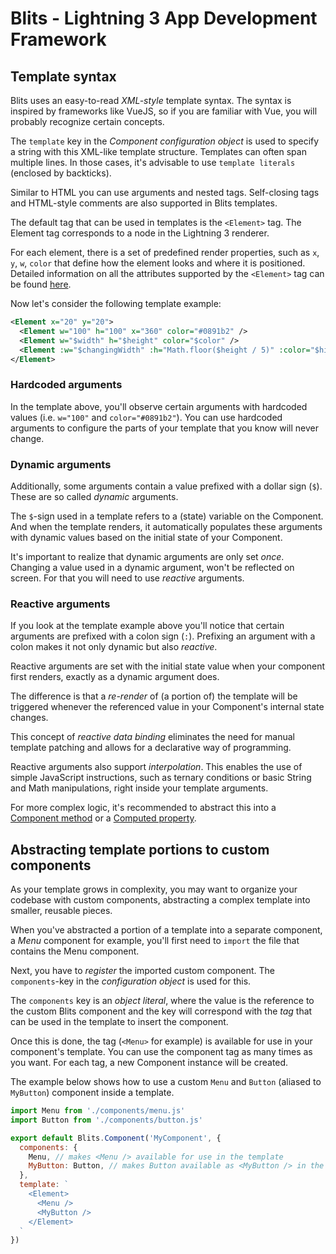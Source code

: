 # Blits - Lightning 3 App Development Framework

## Template syntax

Blits uses an easy-to-read _XML-style_ template syntax. The syntax is inspired by frameworks like VueJS, so if you are familiar with Vue, you will probably recognize certain concepts.

The `template` key in the _Component configuration object_ is used to specify a string with this XML-like template structure. Templates can often span multiple lines. In those cases, it's advisable to use `template literals` (enclosed by backticks).

Similar to HTML you can use arguments and nested tags. Self-closing tags and HTML-style comments are also supported in Blits templates.

The default tag that can be used in templates is the `<Element>` tag. The Element tag corresponds to a node in the Lightning 3 renderer.

For each element, there is a set of predefined render properties, such as `x`, `y`, `w`, `color` that define how the element looks and where it is positioned. Detailed information on all the attributes supported by the `<Element>` tag can be found [here](./element_attributes.md).

Now let's consider the following template example:

```xml
<Element x="20" y="20">
  <Element w="100" h="100" x="360" color="#0891b2" />
  <Element w="$width" h="$height" color="$color" />
  <Element :w="$changingWidth" :h="Math.floor($height / 5)" :color="$highlight" />
</Element>
```

### Hardcoded arguments

In the template above, you'll observe certain arguments with hardcoded values (i.e. `w="100"` and `color="#0891b2"`).
You can use hardcoded arguments to configure the parts of your template that you know will never change.

### Dynamic arguments

Additionally, some arguments contain a value prefixed with a dollar sign (`$`). These are so called _dynamic_ arguments.

The `$`-sign used in a template refers to a (state) variable on the Component. And when the template renders, it automatically populates
these arguments with dynamic values based on the initial state of your Component.

It's important to realize that dynamic arguments are only set _once_. Changing a value used in a dynamic argument, won't be reflected
on screen. For that you will need to use _reactive_ arguments.

### Reactive arguments

If you look at the template example above you'll notice that certain arguments are prefixed with a colon sign (`:`). Prefixing an argument
with a colon makes it not only dynamic but also _reactive_.

Reactive arguments are set with the initial state value when your component first renders, exactly as a dynamic argument does.

The difference is that a _re-render_ of (a portion of) the template will be triggered whenever the referenced value in your Component's internal state changes.

This concept of _reactive data binding_ eliminates the need for manual template patching and allows for a declarative way of programming.

Reactive arguments also support _interpolation_. This enables the use of simple JavaScript instructions, such as ternary conditions or basic String and Math manipulations, right inside your template arguments.

For more complex logic, it's recommended to abstract this into a [Component method](../components/methods.md) or a [Computed property](../components/computed_properties.md).

## Abstracting template portions to custom components

As your template grows in complexity, you may want to organize your codebase with custom components, abstracting a complex template into smaller, reusable pieces.

When you've abstracted a portion of a template into a separate component, a _Menu_ component for example, you'll first need to `import` the file that contains the Menu component.

Next, you have to _register_ the imported custom component. The `components`-key in the _configuration object_ is used for this.

The `components` key is an _object literal_, where the value is the reference to the custom Blits component and the key will correspond with the _tag_ that can be used in the template to insert the component.

Once this is done, the tag (`<Menu>` for example) is available for use in your component's template. You can use the component tag as many times as you want. For each tag, a new Component instance will be created.

The example below shows how to use a custom `Menu` and `Button` (aliased to `MyButton`) component inside a template.

```js
import Menu from './components/menu.js'
import Button from './components/button.js'

export default Blits.Component('MyComponent', {
  components: {
    Menu, // makes <Menu /> available for use in the template
    MyButton: Button, // makes Button available as <MyButton /> in the template
  },
  template: `
    <Element>
      <Menu />
      <MyButton />
    </Element>
  `
})
```
